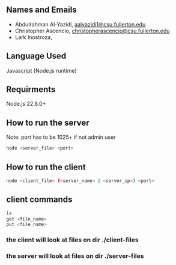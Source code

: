 ## Names and Emails

* Abdulrahman Al-Yazidi, aalyazidi1@csu.fullerton.edu
* Christopher Ascencio, christopherascencio@csu.fullerton.edu
* Lark Inostroza, 

## Language Used

Javascript (Node.js runtime)

## Requirments

Node.js 22.8.0+

## How to run the server

Note: port has to be 1025+ if not admin user

```bash
node <server_file> <port>
```

## How to run the client

```bash
node <client_file> (<server_name> | <server_ip>) <port>
```

## client commands

```bash
ls
get <file_name>
put <file_name>
```

### the client will look at files on dir ./client-files

### the server will look at files on dir ./server-files
